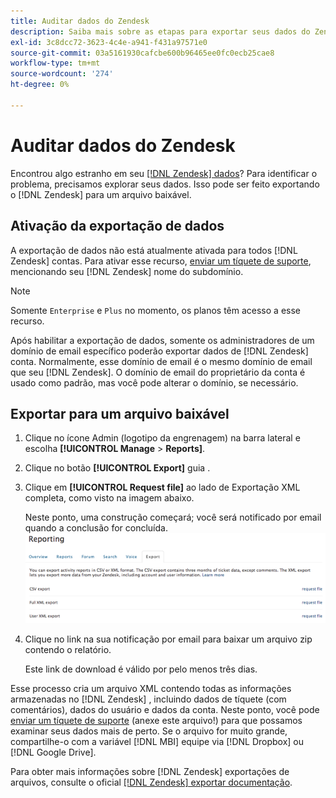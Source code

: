 ```yaml
---
title: Auditar dados do Zendesk
description: Saiba mais sobre as etapas para exportar seus dados do Zendesk.
exl-id: 3c8dcc72-3623-4c4e-a941-f431a97571e0
source-git-commit: 03a5161930cafcbe600b96465ee0fc0ecb25cae8
workflow-type: tm+mt
source-wordcount: '274'
ht-degree: 0%

---
```


# Auditar dados do Zendesk

Encontrou algo estranho em seu [[!DNL Zendesk] dados](../integrations/exp-zendesk-data.md)? Para identificar o problema, precisamos explorar seus dados. Isso pode ser feito exportando o [!DNL Zendesk] para um arquivo baixável.

## Ativação da exportação de dados

A exportação de dados não está atualmente ativada para todos [!DNL Zendesk] contas. Para ativar esse recurso, [enviar um tíquete de suporte](../../../guide-overview.md), mencionando seu [!DNL Zendesk] nome do subdomínio.

>[!NOTE]
>
>Somente `Enterprise` e `Plus` no momento, os planos têm acesso a esse recurso.

Após habilitar a exportação de dados, somente os administradores de um domínio de email específico poderão exportar dados de [!DNL Zendesk] conta. Normalmente, esse domínio de email é o mesmo domínio de email que seu [!DNL Zendesk]. O domínio de email do proprietário da conta é usado como padrão, mas você pode alterar o domínio, se necessário.

## Exportar para um arquivo baixável

1. Clique no ícone Admin (logotipo da engrenagem) na barra lateral e escolha **[!UICONTROL Manage** > **Reports]**.
1. Clique no botão **[!UICONTROL Export]** guia .
1. Clique em **[!UICONTROL Request file]** ao lado de Exportação XML completa, como visto na imagem abaixo.

   Neste ponto, uma construção começará; você será notificado por email quando a conclusão for concluída.
   ![reports_export_new.png](../../../assets/reports_export_new.png)

1. Clique no link na sua notificação por email para baixar um arquivo zip contendo o relatório.

   Este link de download é válido por pelo menos três dias.

Esse processo cria um arquivo XML contendo todas as informações armazenadas no [!DNL Zendesk] , incluindo dados de tíquete (com comentários), dados do usuário e dados da conta. Neste ponto, você pode [enviar um tíquete de suporte](../../../guide-overview.md) (anexe este arquivo!) para que possamos examinar seus dados mais de perto. Se o arquivo for muito grande, compartilhe-o com a variável [!DNL MBI] equipe via [!DNL Dropbox] ou [!DNL Google Drive].

Para obter mais informações sobre [!DNL Zendesk] exportações de arquivos, consulte o oficial [[!DNL Zendesk] exportar documentação](https://support.zendesk.com/entries/23002207-Exporting-data-to-a-CSV-or-XML-file-Plus-and-Enterprise-).
